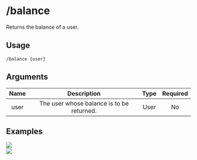 # /balance

Returns the balance of a user.

## Usage

```
/balance {user}
```

## Arguments

| Name | Description                               | Type | Required |
| :--: | :---------------------------------------: | :--: | :------: |
| user | The user whose balance is to be returned. | User | No       |

## Examples

<img src="https://user-images.githubusercontent.com/111157596/289312290-62a4ac73-c9b2-42b4-b802-8c28cd227c3f.png" class="rounded-corners">\
<img src="https://user-images.githubusercontent.com/111157596/289312295-39ff0581-82da-4de5-9dfc-e7bf54d8e099.png" class="rounded-corners">